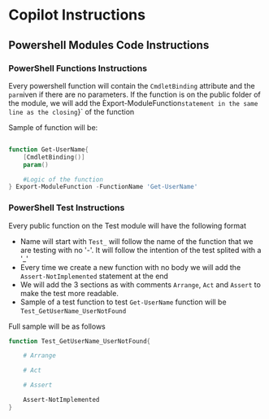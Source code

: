 # Copilot Instructions

## Powershell Modules Code Instructions

### PowerShell Functions Instructions

Every powershell function will contain the `CmdletBinding` attribute and the `parm`iven if there are no parameters. 
If the function is on the public folder of the module, we will add the Èxport-ModuleFunction` statement in the same line as the closing `}` of the function

Sample of function will be:

```powershell

function Get-UserName{
    [CmdletBinding()]
    param()

    #Logic of the function
} Export-ModuleFunction -FunctionName 'Get-UserName'
```

### PowerShell Test Instructions

Every public function on the Test module will have the following format

- Name will start with `Test_` will follow the name of the function that we are testing with no '-'. It will follow the intention of the test splited with a '_'
- Every time we create a new function with no body we will add the `Assert-NotImplemented` statement at the end
- We will add the 3 sections as with comments `Arrange`, `Act` and `Assert` to make the test more readable.
- Sample of a test function to test `Get-UserName` function  will be `Test_GetUserName_UserNotFound`

Full sample will be as follows

```powershell
function Test_GetUserName_UserNotFound{

    # Arrange

    # Act

    # Assert

    Assert-NotImplemented
} 
```
